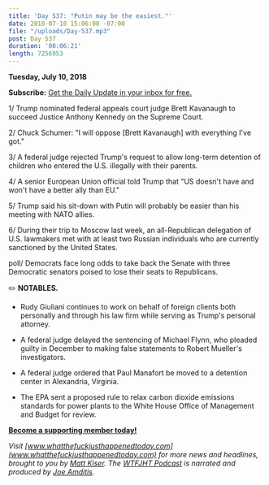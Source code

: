 ```yaml
---
title: 'Day 537: "Putin may be the easiest."'
date: 2018-07-10 15:06:00 -07:00
file: "/uploads/Day-537.mp3"
post: Day 537
duration: '00:06:21'
length: 7256953
---
```


**Tuesday, July 10, 2018**

**Subscribe:** [Get the Daily Update in your inbox for free.](https://whatthefuckjusthappenedtoday.com/subscribe/)

1/ Trump nominated federal appeals court judge Brett Kavanaugh to succeed Justice Anthony Kennedy on the Supreme Court.

2/ Chuck Schumer: "I will oppose \[Brett Kavanaugh\] with everything I've got."

3/ A federal judge rejected Trump's request to allow long-term detention of children who entered the U.S. illegally with their parents.

4/ A senior European Union official told Trump that "US doesn't have and won't have a better ally than EU."

5/ Trump said his sit-down with Putin will probably be easier than his meeting with NATO allies.

6/ During their trip to Moscow last week, an all-Republican delegation of U.S. lawmakers met with at least two Russian individuals who are currently sanctioned by the United States.

poll/ Democrats face long odds to take back the Senate with three Democratic senators poised to lose their seats to Republicans.

✏️ **NOTABLES.**

* Rudy Giuliani continues to work on behalf of foreign clients both personally and through his law firm while serving as Trump's personal attorney.

* A federal judge delayed the sentencing of Michael Flynn, who pleaded guilty in December to making false statements to Robert Mueller's investigators.

* A federal judge ordered that Paul Manafort be moved to a detention center in Alexandria, Virginia.

* The EPA sent a proposed rule to relax carbon dioxide emissions standards for power plants to the White House Office of Management and Budget for review.

**[Become a supporting member today!](https://whatthefuckjusthappenedtoday.com/membership/?utm_source=2017\+Donors&utm_campaign=8dccd905d9-&utm_medium=email&utm_term=0_3bd36f654c-8dccd905d9-169730397)**

*Visit [www.whatthefuckjusthappenedtoday.com](www.whatthefuckjusthappenedtoday.com) for more news and headlines, brought to you by [Matt Kiser](https://twitter.com/Matt_Kiser). The [WTFJHT Podcast](https://whatthefuckjusthappenedtoday.com/podcasts/) is narrated and produced by [Joe Amditis](https://twitter.com/jsamditis).*